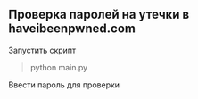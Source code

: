 ## Проверка паролей на утечки в haveibeenpwned.com

Запустить скрипт

> python main.py

Ввести пароль для проверки